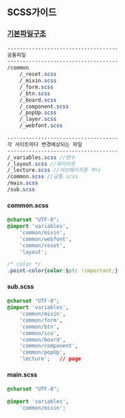 ## SCSS가이드

### [기본파일구조](https://github.com/leehyemimi/work/tree/master/template/assets/css)

```scss
------------------------------------
공통파일
------------------------------------
/common 
    /_reset.scss
    /_mixin.scss
    /_form.scss
    /_btn.scss
    /_board.scss
    /_component.scss
    /_popUp.scss
    /_layer.scss
    /_webfont.scss	

------------------------------------
각 사이트마다 변경예상되는 파일
------------------------------------
/_variables.scss //변수 
/_layout.scss //레이아웃
/_lecture.scss //서브페이지중 하나
/common.scss //공통.scss 
/main.scss 
/sub.scss
```



#### common.scss

```css
@charset "UTF-8";
@import 'variables',
    'common/mixin',
    'common/webfont',
    'common/reset',
    'layout';

/* color */
.point-color{color:$ptc !important;}
```



#### sub.scss

```css
@charset "UTF-8";
@import 'variables',
    'common/mixin',
    'common/form',
    'common/btn',
    'common/ico',
    'common/board',
    'common/component',
    'common/popUp',
    'lecture';   // page
```



#### main.scss

```css
@charset "UTF-8";

@import 'variables',
    'common/mixin';
```

